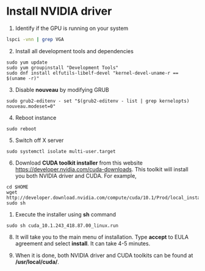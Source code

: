 # Install NVIDIA driver


1. Identify if the GPU is running on your system
```sh
lspci -vnn | grep VGA
```

2. Install all development tools and dependencies
```
sudo yum update
sudo yum groupinstall "Development Tools"
sudo dnf install elfutils-libelf-devel "kernel-devel-uname-r == $(uname -r)"
```

3. Disable **nouveau** by modifying GRUB
```
sudo grub2-editenv - set "$(grub2-editenv - list | grep kernelopts) nouveau.modeset=0"
```

4. Reboot instance
```
sudo reboot
```

5. Switch off X server
```
sudo systemctl isolate multi-user.target
```

6. Download **CUDA toolkit installer** from this website https://developer.nvidia.com/cuda-downloads. This toolkit will install you both NVIDIA driver and CUDA. For example,
```
cd $HOME
wget http://developer.download.nvidia.com/compute/cuda/10.1/Prod/local_installers/cuda_10.1.243_418.87.00_linux.run
sudo sh 
```

1. Execute the installer using **sh** command
```
sudo sh cuda_10.1.243_418.87.00_linux.run
```

8. It will take you to the main menu of installation. Type **accept** to EULA agreement and select **install**. It can take 4-5 minutes.

9. When it is done, both NVIDIA driver and CUDA toolkits can be found at **/usr/local/cuda/**.